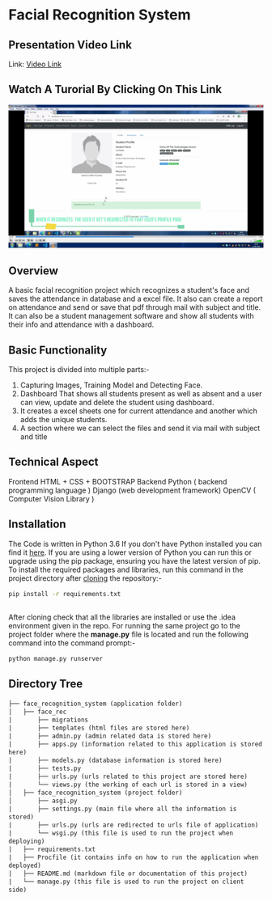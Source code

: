# Facial Recognition System

## Presentation Video Link
Link: [Video Link](https://www.youtube.com/watch?v=Hd5yLJnqSRI)

## Watch A Turorial By Clicking On This Link
[![Facial recognition System](thumbnail.png)](https://www.youtube.com/watch?v=Hd5yLJnqSRI "Facial Recognition System")

## Overview
A basic facial recognition project which recognizes a student's face and saves the attendance in database and a excel file.
It also can create a report on attendance and send or save that pdf through mail with subject and title.
It can also be a student management software and show all students with their info and attendance with a dashboard. 

## Basic Functionality
This project is divided into multiple parts:-
1. Capturing Images, Training Model and Detecting Face.
2. Dashboard That shows all students present as well as absent and a user can view, update and delete the student using dashboard.
3. It creates a excel sheets one for current attendance and another which adds the unique students.
4. A section where we can select the files and send it via mail with subject and title

## Technical Aspect
Frontend
HTML + CSS + BOOTSTRAP
Backend
Python ( backend programming language )
Django (web development framework)
OpenCV ( Computer Vision Library )

## Installation
The Code is written in Python 3.6 If you don't have Python installed you can find it [here](https://www.python.org/downloads/). If you are using a lower version of Python you can run this or upgrade using the pip package, ensuring you have the latest version of pip. To install the required packages and libraries, run this command in the project directory after [cloning](https://www.howtogeek.com/451360/how-to-clone-a-github-repository/) the repository:-
```bash
pip install -r requirements.txt
```
##
After cloning check that all the libraries are installed or use the .idea environment given in the repo.
For running the same project go to the project folder where the **manage.py** file is located and run the following command into the command prompt:-
```bash
python manage.py runserver
```

## Directory Tree 
```
├── face_recognition_system (application folder)
│   ├── face_rec
|       ├── migrations
|       ├── templates (html files are stored here)
|       ├── admin.py (admin related data is stored here)
|       ├── apps.py (information related to this application is stored here)
|       ├── models.py (database information is stored here)
|       ├── tests.py 
|       ├── urls.py (urls related to this project are stored here)
|       └── views.py (the working of each url is stored in a view)
│   ├── face_recognition_system (project folder)
│       ├── asgi.py
|       ├── settings.py (main file where all the information is stored)
|       ├── urls.py (urls are redirected to urls file of application)
|       └── wsgi.py (this file is used to run the project when deploying)
|   ├── requirements.txt
|   ├── Procfile (it contains info on how to run the application when deployed)
|   ├── README.md (markdown file or documentation of this project)
|   └── manage.py (this file is used to run the project on client side)
```
